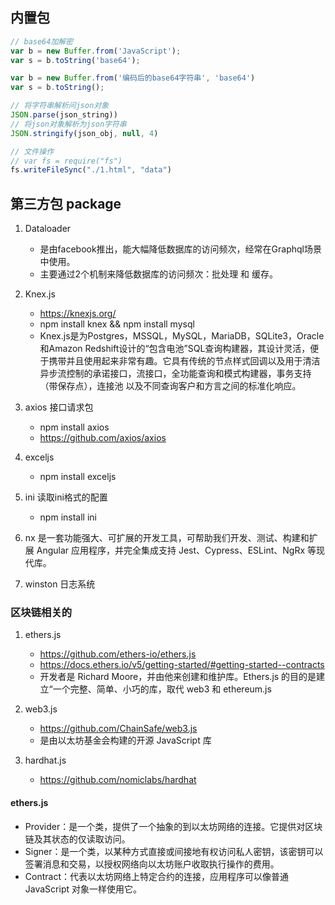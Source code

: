 ## 内置包
```js
// base64加解密
var b = new Buffer.from('JavaScript');
var s = b.toString('base64');

var b = new Buffer.from('编码后的base64字符串', 'base64')
var s = b.toString();

// 将字符串解析问json对象
JSON.parse(json_string))
// 将json对象解析为json字符串
JSON.stringify(json_obj, null, 4)

// 文件操作
// var fs = require("fs")
fs.writeFileSync("./1.html", "data")

```

## 第三方包 package
1. Dataloader
    - 是由facebook推出，能大幅降低数据库的访问频次，经常在Graphql场景中使用。
    - 主要通过2个机制来降低数据库的访问频次：批处理 和 缓存。

2. Knex.js
    - https://knexjs.org/
    - npm install knex && npm install mysql
    - Knex.js是为Postgres，MSSQL，MySQL，MariaDB，SQLite3，Oracle和Amazon Redshift设计的“包含电池”SQL查询构建器，其设计灵活，便于携带并且使用起来非常有趣。它具有传统的节点样式回调以及用于清洁异步流控制的承诺接口，流接口，全功能查询和模式构建器，事务支持（带保存点），连接池 以及不同查询客户和方言之间的标准化响应。

3. axios 接口请求包
    - npm install axios
    - https://github.com/axios/axios

4. exceljs
    - npm install exceljs

5. ini 读取ini格式的配置
    - npm install ini

6. nx 是一套功能强大、可扩展的开发工具，可帮助我们开发、测试、构建和扩展 Angular 应用程序，并完全集成支持 Jest、Cypress、ESLint、NgRx 等现代库。

7. winston 日志系统

### 区块链相关的
1. ethers.js
    - https://github.com/ethers-io/ethers.js
    - https://docs.ethers.io/v5/getting-started/#getting-started--contracts
    - 开发者是 Richard Moore，并由他来创建和维护库。Ethers.js 的目的是建立“一个完整、简单、小巧的库，取代 web3 和 ethereum.js

2. web3.js
    - https://github.com/ChainSafe/web3.js
    - 是由以太坊基金会构建的开源 JavaScript 库

3. hardhat.js
    - https://github.com/nomiclabs/hardhat


#### ethers.js
- Provider：是一个类，提供了一个抽象的到以太坊网络的连接。它提供对区块链及其状态的仅读取访问。
- Signer：是一个类，以某种方式直接或间接地有权访问私人密钥，该密钥可以签署消息和交易，以授权网络向以太坊账户收取执行操作的费用。
- Contract：代表以太坊网络上特定合约的连接，应用程序可以像普通 JavaScript 对象一样使用它。
